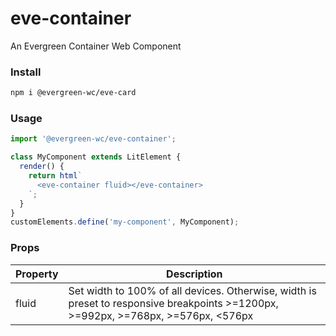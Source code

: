 # eve-container

An Evergreen Container Web Component

### Install

```bash
npm i @evergreen-wc/eve-card
```

### Usage

```js
import '@evergreen-wc/eve-container';

class MyComponent extends LitElement {
  render() {
    return html`
      <eve-container fluid></eve-container>
    `;
  }
}
customElements.define('my-component', MyComponent);
```

### Props

| Property | Description |
| -------- | ----------- |
| fluid | Set width to 100% of all devices. Otherwise, width is preset to responsive breakpoints >=1200px, >=992px, >=768px, >=576px, <576px |

